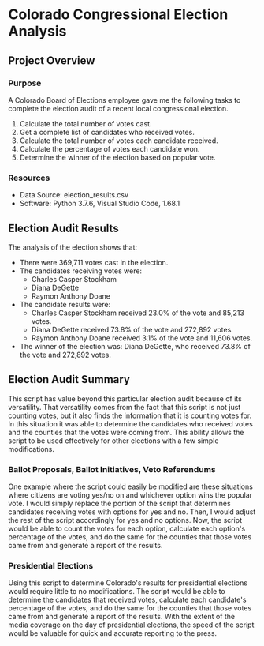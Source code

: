 # Colorado Congressional Election Analysis

## Project Overview

### Purpose
A Colorado Board of Elections employee gave me the following tasks to complete the election audit of a recent local congressional election.

1. Calculate the total number of votes cast.
2. Get a complete list of candidates who received votes.
3. Calculate the total number of votes each candidate received.
4. Calculate the percentage of votes each candidate won.
5. Determine the winner of the election based on popular vote.

### Resources
- Data Source: election_results.csv
- Software: Python 3.7.6, Visual Studio Code, 1.68.1

## Election Audit Results
The analysis of the election shows that:
- There were 369,711 votes cast in the election.
- The candidates receiving votes were:
    - Charles Casper Stockham
    - Diana DeGette
    - Raymon Anthony Doane
- The candidate results were:
    - Charles Casper Stockham received 23.0% of the vote and 85,213 votes.
    - Diana DeGette received 73.8% of the vote and 272,892 votes.
    - Raymon Anthony Doane received 3.1% of the vote and 11,606 votes.
- The winner of the election was:
    Diana DeGette, who received 73.8% of the vote and 272,892 votes.
    
## Election Audit Summary
This script has value beyond this particular election audit because of its versatility. That versatility comes from the fact that this script is not just counting votes, but it also finds the information that it is counting votes for. In this situation it was able to determine the candidates who received votes and the counties that the votes were coming from. This ability allows the script to be used effectively for other elections with a few simple modifications.

### Ballot Proposals, Ballot Initiatives, Veto Referendums
One example where the script could easily be modified are these situations where citizens are voting yes/no on and whichever option wins the popular vote. I would simply replace the portion of the script that determines candidates receiving votes with options for yes and no. Then, I would adjust the rest of the script accordingly for yes and no options. Now, the script would be able to count the votes for each option, calculate each option's percentage of the votes, and do the same for the counties that those votes came from and generate a report of the results. 

### Presidential Elections
Using this script to determine Colorado's results for presidential elections would require little to no modifications. The script would be able to determine the candidates that received votes, calculate each candidate's percentage of the votes, and do the same for the counties that those votes came from and generate a report of the results. With the extent of the media coverage on the day of presidential elections, the speed of the script would be valuable for quick and accurate reporting to the press.
